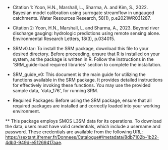 * Citation 1: Yoon, H.N., Marshall, L., Sharma, A. and Kim, S., 2022. Bayesian model calibration using surrogate streamflow in ungauged catchments. Water Resources Research, 58(1), p.e2021WR031287.
* Citation 2: Yoon, H.N., Marshall, L. and Sharma, A., 2023. Beyond river discharge gauging: hydrologic predictions using remote sensing alone. Environmental Research Letters, 18(3), p.034015.

* SRMv0.tar: To install the SRM package, download this file to your desired directory. Before proceeding, ensure that R is installed on your system, as the package is written in R. Follow the instructions in the 'SRM_guide-load required libraries' section to complete the installation.
* SRM_guide_v0: This document is the main guide for utilizing the functions available in the SRM package. It provides detailed instructions for effectively invoking these functions. You may use the provided sample data, 'data_176', for running SRM.
* Required Packages: Before using the SRM package, ensure that all required packages are installed and correctly loaded into your working environment.


** This package employs SMOS L3SM data for its operations. To download the data, users must have valid credentials, which include a username and password. These credentials are available from the following URL: https://sextant.ifremer.fr/Donnees/Catalogue#/metadata/8db7102b-1b22-4db3-949d-e51269417aae.

